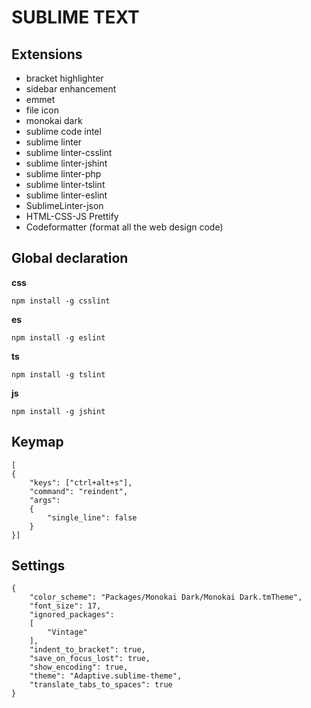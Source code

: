 # SUBLIME TEXT

## Extensions

* bracket highlighter
* sidebar enhancement
* emmet
* file icon
* monokai dark
* sublime code intel
* sublime linter 
* sublime linter-csslint
* sublime linter-jshint
* sublime linter-php
* sublime linter-tslint
* sublime linter-eslint
* SublimeLinter-json
* HTML-CSS-JS Prettify
* Codeformatter (format all the web design code)

## Global declaration

**css**
```
npm install -g csslint
```
**es**
```
npm install -g eslint
```
**ts**
```
npm install -g tslint
```
**js**
```
npm install -g jshint
```


## Keymap

```
[
{
    "keys": ["ctrl+alt+s"],
    "command": "reindent",
    "args":
    {
        "single_line": false
    }
}]
```

## Settings

```
{
	"color_scheme": "Packages/Monokai Dark/Monokai Dark.tmTheme",
	"font_size": 17,
	"ignored_packages":
	[
		"Vintage"
	],
	"indent_to_bracket": true,
	"save_on_focus_lost": true,
	"show_encoding": true,
	"theme": "Adaptive.sublime-theme",
	"translate_tabs_to_spaces": true
}
```


